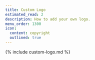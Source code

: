 ```yaml
---
title: Custom Logo
estimated_read: 2
description: How to add your own logo.
menu_order: 1300
icon:
  content: copyright
  outlined: true
---
```


{% include custom-logo.md %}
